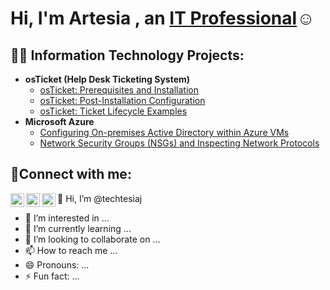 <h1>Hi, I'm Artesia , an <a href="https://www.linkedin.com/in/artesia-jackson88">IT Professional</a>☺</h1>    

<h2>👨‍💻 Information Technology Projects:</h2>

- <b>osTicket (Help Desk Ticketing System)</b>
  - [osTicket: Prerequisites and Installation](https://github.com/techtesiaj/osticket-prereqs)
  - [osTicket: Post-Installation Configuration](https://github.com/techtesiaj/osticket--post-installation.git)
  - [osTicket: Ticket Lifecycle Examples](https://github.com/techtesiaj/ticket-lifecycle)
- <b>Microsoft Azure</b>
  - [Configuring On-premises Active Directory within Azure VMs](https://github.com/techtesiaj/configure-ad)
  - [Network Security Groups (NSGs) and Inspecting Network Protocols](https://github.com/techtesiaj/azure-network-protocols)

<h2>🤳Connect with me:</h2>

[<img align="left" alt="Josh | Twitter" width="22px" src="https://cdn.jsdelivr.net/npm/simple-icons@v3/icons/twitter.svg" />][twitter]
[<img align="left" alt="Josh | LinkedIn" width="22px" src="https://cdn.jsdelivr.net/npm/simple-icons@v3/icons/linkedin.svg" />][linkedin]
[<img align="left" alt="Josh | Instagram" width="22px" src="https://cdn.jsdelivr.net/npm/simple-icons@v3/icons/instagram.svg" />][instagram]

[twitter]: https://twitter.com/Josh
[instagram]: https://www.instagram.com/Josh
[linkedin]: https://linkedin.com/in/Josh

👋 Hi, I’m @techtesiaj
- 👀 I’m interested in ...
- 🌱 I’m currently learning ...
- 💞️ I’m looking to collaborate on ...
- 📫 How to reach me ...
- 😄 Pronouns: ...
- ⚡ Fun fact: ...

<!---
techtesiaj/techtesiaj is a ✨ special ✨ repository because its `README.md` (this file) appears on your GitHub profile.
You can click the Preview link to take a look at your changes.
--->
